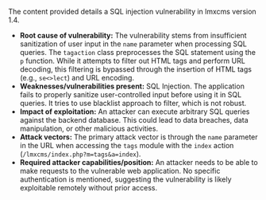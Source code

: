 The content provided details a SQL injection vulnerability in lmxcms version 1.4.

- **Root cause of vulnerability:** The vulnerability stems from insufficient sanitization of user input in the `name` parameter when processing SQL queries. The `tagaction` class preprocesses the SQL statement using the `p` function. While it attempts to filter out HTML tags and perform URL decoding, this filtering is bypassed through the insertion of HTML tags (e.g., `se<>lect`) and URL encoding.
- **Weaknesses/vulnerabilities present:** SQL Injection. The application fails to properly sanitize user-controlled input before using it in SQL queries. It tries to use blacklist approach to filter, which is not robust.
- **Impact of exploitation:** An attacker can execute arbitrary SQL queries against the backend database. This could lead to data breaches, data manipulation, or other malicious activities.
- **Attack vectors:** The primary attack vector is through the `name` parameter in the URL when accessing the `tags` module with the `index` action (`/lmxcms/index.php?m=tags&a=index`).
- **Required attacker capabilities/position:** An attacker needs to be able to make requests to the vulnerable web application. No specific authentication is mentioned, suggesting the vulnerability is likely exploitable remotely without prior access.